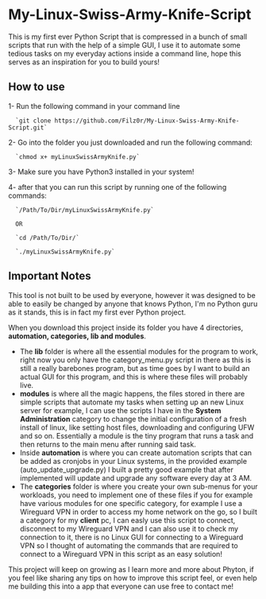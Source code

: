 # My-Linux-Swiss-Army-Knife-Script
  This is my first ever Python Script that is compressed in a bunch of small scripts that run with the help of a simple GUI, I use it to automate some tedious tasks on my everyday actions inside a command line, hope this serves as an inspiration for you to build yours!
  
## How to use

  1-  Run the following command in your command line 
  
      `git clone https://github.com/Filz0r/My-Linux-Swiss-Army-Knife-Script.git`
      
  2-  Go into the folder you just downloaded and run the following command:
  
      `chmod x+ myLinuxSwissArmyKnife.py`
      
  3-  Make sure you have Python3 installed in your system!
  
  4-  after that you can run this script by running one of the following commands:
  
      `/Path/To/Dir/myLinuxSwissArmyKnife.py`
      
      OR
      
      `cd /Path/To/Dir/`
      
      `./myLinuxSwissArmyKnife.py`
## Important Notes

This tool is not built to be used by everyone, however it was designed to be able to easily be changed by anyone that knows Python, I'm no Python guru as it stands, this is in fact my first ever Python project.

When you download this project inside its folder you have 4 directories, **automation, categories, lib and modules**.
- The **lib** folder is where all the essential modules for the program to work, right now you only have the category_menu.py script in there as this is still a really barebones program, but as time goes by I want to build an actual GUI for this program, and this is where these files will probably live.
- **modules** is where all the magic happens, the files stored in there are simple scripts that automate my tasks when setting up an new Linux server for example, I can use the scripts I have in the **System Administration** category to change the initial configuration of a fresh install of linux, like setting host files, downloading and configuring UFW and so on. Essentially a module is the tiny program that runs a task and then returns to the main menu after running said task.
- Inside **automation** is where you can create automation scripts that can be added as cronjobs in your Linux systems, in the provided example (auto_update_upgrade.py) I built a pretty good example that after implemented will update and upgrade any software every day at 3 AM.
- The **categories** folder is where you create your own sub-menus for your workloads, you need to implement one of these files if you for example have various modules for one specific category, for example I use a Wireguard VPN in order to access my home network on the go, so I built a category for my **client** pc, I can easly use this script to connect, disconnect to my Wireguard VPN and I can also use it to check my connection to it, there is no Linux GUI for connecting to a Wireguard VPN so I thought of automating the commands that are required to connect to a Wireguard VPN in this script as an easy solution!

This project will keep on growing as I learn more and more about Phyton, if you feel like sharing any tips on how to improve this script feel, or even help me building this into a app that everyone can use free to contact me!
